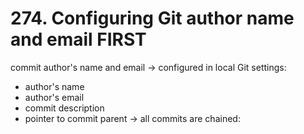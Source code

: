 # 274. Configuring Git author name and email FIRST

commit author's name and email → configured in local Git settings:

- author's name
- author's email
- commit description
- pointer to commit parent → all commits are chained: 



<!--stackedit_data:
eyJoaXN0b3J5IjpbMTUxNDcwOTYwOSwtMTkyNDE0NTU2NCwtND
E5OTI5NjYyLC0xOTI0NjA2MDc2XX0=
-->